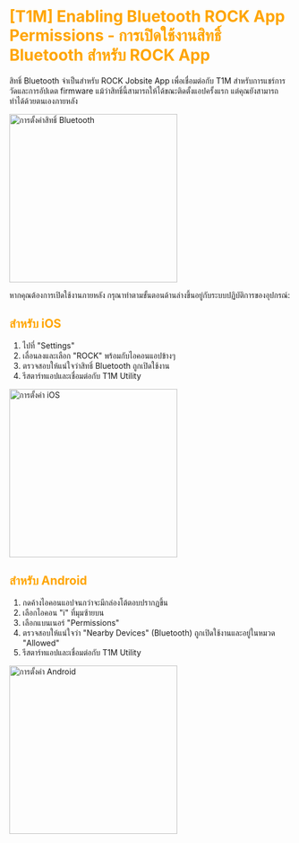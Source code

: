# <span style="color: orange">[T1M] Enabling Bluetooth ROCK App Permissions - การเปิดใช้งานสิทธิ์ Bluetooth สำหรับ ROCK App</span>

สิทธิ์ Bluetooth จำเป็นสำหรับ ROCK Jobsite App เพื่อเชื่อมต่อกับ T1M สำหรับการแชร์การวัดและการอัปเดต firmware แม้ว่าสิทธิ์นี้สามารถให้ได้ขณะติดตั้งแอปครั้งแรก แต่คุณยังสามารถทำได้ด้วยตนเองภายหลัง

<img src="https://support.reekon.tools/hc/article_attachments/37713808948756" alt="การตั้งค่าสิทธิ์ Bluetooth" width="300">

หากคุณต้องการเปิดใช้งานภายหลัง กรุณาทำตามขั้นตอนด้านล่างขึ้นอยู่กับระบบปฏิบัติการของอุปกรณ์:

## <span style="color: orange">สำหรับ iOS</span>

1. ไปที่ "Settings"
2. เลื่อนลงและเลือก "ROCK" พร้อมกับไอคอนแอปข้างๆ
3. ตรวจสอบให้แน่ใจว่าสิทธิ์ Bluetooth ถูกเปิดใช้งาน
4. รีสตาร์ทแอปและเชื่อมต่อกับ T1M Utility

<img src="https://support.reekon.tools/hc/article_attachments/37713808951316" alt="การตั้งค่า iOS" width="300">

## <span style="color: orange">สำหรับ Android</span>

1. กดค้างไอคอนแอปจนกว่าจะมีกล่องโต้ตอบปรากฏขึ้น
2. เลือกไอคอน "i" ที่มุมซ้ายบน
3. เลือกแบนเนอร์ "Permissions"
4. ตรวจสอบให้แน่ใจว่า "Nearby Devices" (Bluetooth) ถูกเปิดใช้งานและอยู่ในหมวด "Allowed"
5. รีสตาร์ทแอปและเชื่อมต่อกับ T1M Utility

<img src="https://support.reekon.tools/hc/article_attachments/37713825498644" alt="การตั้งค่า Android" width="300">
